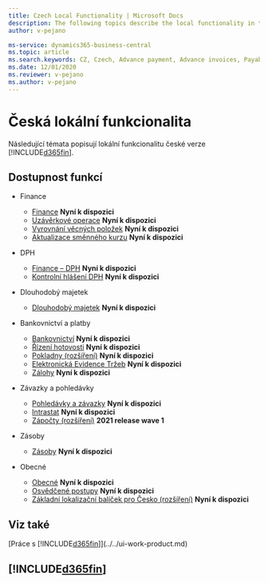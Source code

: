 ```yaml
---
title: Czech Local Functionality | Microsoft Docs
description: The following topics describe the local functionality in the Czech version of Business Central.
author: v-pejano

ms-service: dynamics365-business-central
ms.topic: article
ms.search.keywords: CZ, Czech, Advance payment, Advance invoices, Payables, Finance,  Cash, EET, Cash Desk
ms.date: 12/01/2020
ms.reviewer: v-pejano
ms.author: v-pejano
---
```


# Česká lokální funkcionalita

Následující témata popisují lokální funkcionalitu české verze [!INCLUDE[d365fin](../../includes/d365fin_md.md)].

## Dostupnost funkcí

* Finance
   * [Finance](finance.md) **Nyní k dispozici**
   * [Uzávěrkové operace](year-close-operations.md) **Nyní k dispozici**
   * [Vyrovnání věcných položek](general-ledger-entries-application.md) **Nyní k dispozici**
   * [Aktualizace směnného kurzu](exchange-rate-update.md) **Nyní k dispozici**

* DPH
   * [Finance – DPH](finance-vat.md) **Nyní k dispozici**
   * [Kontrolní hlášení DPH](vat-control-report.md) **Nyní k dispozici**

* Dlouhodobý majetek
   * [Dlouhodobý majetek](fixed-assets.md) **Nyní k dispozici**

* Bankovnictví a platby
   * [Bankovnictví](bank-feature.md) **Nyní k dispozici**
   * [Řízení hotovosti](cash-desk-management.md) **Nyní k dispozici**
   * [Pokladny (rozšíření)](ui-extensions-cash-desk-localization-cz.md) **Nyní k dispozici**
   * [Elektronická Evidence Tržeb](eet.md) **Nyní k dispozici**
   * [Zálohy](advances.md) **Nyní k dispozici**

* Závazky a pohledávky
   * [Pohledávky a závazky](receivables-payables.md) **Nyní k dispozici**
   * [Intrastat](intrastat.md) **Nyní k dispozici**
   * [Zápočty (rozšíření)](ui-extensions-compensations-localization-cz.md) **2021 release wave 1**

* Zásoby
   * [Zásoby](inventory.md) **Nyní k dispozici**

* Obecné
   * [Obecné](general.md) **Nyní k dispozici**
   * [Osvědčené postupy](best-practices.md) **Nyní k dispozici**
   * [Základní lokalizační balíček pro Česko (rozšíření)](ui-extensions-core-localization-pack-cz.md) **Nyní k dispozici**

## Viz také

[Práce s [!INCLUDE[d365fin](../../includes/d365fin_md.md)]](../../ui-work-product.md)

## [!INCLUDE[d365fin](../../includes/free_trial_md.md)]
